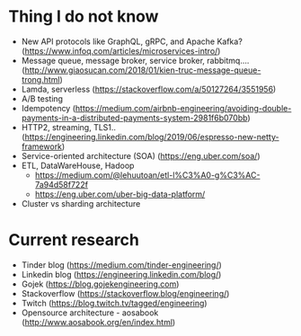 # Thing I do not know
- New API protocols like GraphQL, gRPC, and Apache Kafka? (https://www.infoq.com/articles/microservices-intro/)
- Message queue, message broker, service broker, rabbitmq....
(http://www.giaosucan.com/2018/01/kien-truc-message-queue-trong.html)
- Lamda, serverless (https://stackoverflow.com/a/50127264/3551956)
- A/B testing
- Idempotency (https://medium.com/airbnb-engineering/avoiding-double-payments-in-a-distributed-payments-system-2981f6b070bb)
- HTTP2, streaming, TLS1..(https://engineering.linkedin.com/blog/2019/06/espresso-new-netty-framework)
- Service-oriented architecture (SOA) (https://eng.uber.com/soa/)
- ETL, DataWareHouse, Hadoop
  +  https://medium.com/@lehuutoan/etl-l%C3%A0-g%C3%AC-7a94d58f722f
  +  https://eng.uber.com/uber-big-data-platform/
- Cluster vs sharding architecture

# Current research
- Tinder blog (https://medium.com/tinder-engineering/)
- Linkedin blog (https://engineering.linkedin.com/blog/)
- Gojek (https://blog.gojekengineering.com)
- Stackoverflow (https://stackoverflow.blog/engineering/)
- Twitch (https://blog.twitch.tv/tagged/engineering)
- Opensource architecture - aosabook (http://www.aosabook.org/en/index.html)
